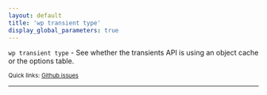 ```yaml
---
layout: default
title: 'wp transient type'
display_global_parameters: true
---
```


`wp transient type` - See whether the transients API is using an object cache or the options table.

<small>Quick links: <a href="https://github.com/wp-cli/wp-cli/issues?q=is%3Aopen+label%3Acommand%3Atype+sort%3Aupdated-desc">Github issues</a></small>

<hr />





